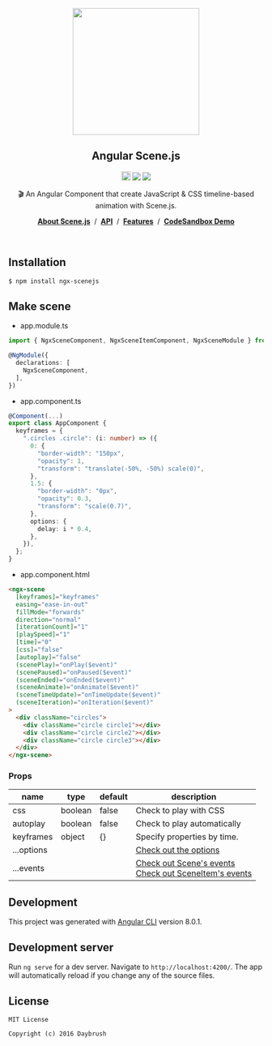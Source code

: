 
<p align="middle"><img src="https://daybrush.com/scenejs/images/clapperboard.png" width="250"/></p>
<h2 align="middle">Angular Scene.js</h2>
<p align="middle"><a href="https://badge.fury.io/js/ngx-scenejs" target="_blank"><img src="https://badge.fury.io/js/ngx-scenejs.svg" alt="npm version" height="18"/></a>  <img src="https://img.shields.io/badge/language-typescript-blue.svg"/> <a href="https://github.com/daybrush/scenejs/blob/master/LICENSE" target="_blank"><img src="https://img.shields.io/badge/License-MIT-brightgreen.svg"/></a></p>


<p align="middle">🎬 An Angular Component that create JavaScript & CSS timeline-based animation with Scene.js.</p>

<p align="middle"><a href="https://daybrush.com/scenejs"><strong>About Scene.js</strong></a> &nbsp;/&nbsp; <a href="https://daybrush.com/scenejs/release/latest/doc"><strong>API</strong></a> &nbsp;/&nbsp; <a href="https://daybrush.com/scenejs/features.html"><strong>Features</strong></a> &nbsp;/&nbsp; <a href="https://codesandbox.io/s/ngxscenejs-clapperboard-raindrop-demo-njhkc"><strong>CodeSandbox Demo</strong></a></p>
<br/>


## Installation
```bash
$ npm install ngx-scenejs
```


## Make scene

* app.module.ts
```ts
import { NgxSceneComponent, NgxSceneItemComponent, NgxSceneModule } from "ngx-scenejs";

@NgModule({
  declarations: [
    NgxSceneComponent,
  ],
})
```

* app.component.ts
```ts
@Component(...)
export class AppComponent {
  keyframes = {
    ".circles .circle": (i: number) => ({
      0: {
        "border-width": "150px",
        "opacity": 1,
        "transform": "translate(-50%, -50%) scale(0)",
      },
      1.5: {
        "border-width": "0px",
        "opacity": 0.3,
        "transform": "scale(0.7)",
      },
      options: {
        delay: i * 0.4,
      },
    }),
  };
}
```
* app.component.html

```html
<ngx-scene
  [keyframes]="keyframes"
  easing="ease-in-out"
  fillMode="forwards"
  direction="normal"
  [iterationCount]="1"
  [playSpeed]="1"
  [time]="0"
  [css]="false"
  [autoplay]="false"
  (scenePlay)="onPlay($event)"
  (scenePaused)="onPaused($event)"
  (sceneEnded)="onEnded($event)"
  (sceneAnimate)="onAnimate($event)"
  (sceneTimeUpdate)="onTimeUpdate($event)"
  (sceneIteration)="onIteration($event)"
>
  <div className="circles">
    <div className="circle circle1"></div>
    <div className="circle circle2"></div>
    <div className="circle circle3"></div>
  </div>
</ngx-scene>
```


### Props
|name|type|default|description|
|---|---|---|---|
|css|boolean|false|Check to play with CSS|
|autoplay|boolean|false|Check to play automatically|
|keyframes|object|{}|Specify properties by time.|
|...options|||[Check out the options](https://daybrush.github.io/scenejs/release/latest/doc/global.html#AnimatorOptions)|
|...events|||[Check out Scene's events](https://daybrush.com/scenejs/release/latest/doc/Scene.html#events)<br/> [Check out SceneItem's events](https://daybrush.com/scenejs/release/latest/doc/SceneItem.html#events)|


## Development

This project was generated with [Angular CLI](https://github.com/angular/angular-cli) version 8.0.1.

## Development server

Run `ng serve` for a dev server. Navigate to `http://localhost:4200/`. The app will automatically reload if you change any of the source files.



## License

```
MIT License

Copyright (c) 2016 Daybrush
```
